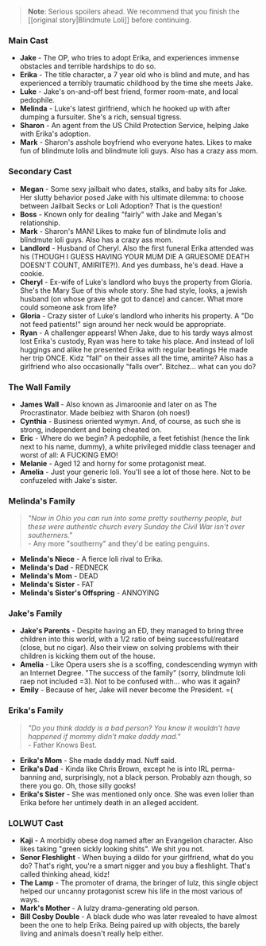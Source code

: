> **Note**: Serious spoilers ahead. We recommend that you finish the [[original story|Blindmute Loli]] before continuing.

### Main Cast

* **Jake** - The OP, who tries to adopt Erika, and experiences immense obstacles and terrible hardships to do so. 
* **Erika** - The title character, a 7 year old who is blind and mute, and has experienced a terribly traumatic childhood by the time she meets Jake.
* **Luke** - Jake's on-and-off best friend, former room-mate, and local pedophile.
* **Melinda** - Luke's latest girlfriend, which he hooked up with after dumping a fursuiter. She's a rich, sensual tigress.
* **Sharon** - An agent from the US Child Protection Service, helping Jake with Erika's adoption.
* **Mark** - Sharon's asshole boyfriend who everyone hates. Likes to make fun of blindmute lolis and blindmute loli guys. Also has a crazy ass mom. 

### Secondary Cast

* **Megan** - Some sexy jailbait who dates, stalks, and baby sits for Jake. Her slutty behavior posed Jake with his ultimate dilemma: to choose between Jailbait Secks or Loli Adoption? That is the question!
* **Boss** - Known only for dealing "fairly" with Jake and Megan's relationship.
* **Mark** - Sharon's MAN! Likes to make fun of blindmute lolis and blindmute loli guys. Also has a crazy ass mom. 
* **Landlord** - Husband of Cheryl. Also the first funeral Erika attended was his (THOUGH I GUESS HAVING YOUR MUM DIE A GRUESOME DEATH DOESN'T COUNT, AMIRITE?!). And yes dumbass, he's dead. Have a cookie.
* **Cheryl** - Ex-wife of Luke's landlord who buys the property from Gloria. She's the Mary Sue of this whole story. She had style, looks, a jewish husband (on whose grave she got to dance) and cancer. What more could someone ask from life?
* **Gloria** - Crazy sister of Luke's landlord who inherits his property. A "Do not feed patients!" sign around her neck would be appropriate.
* **Ryan** - A challenger appears! When Jake, due to his tardy ways almost lost Erika's custody, Ryan was here to take his place. And instead of loli huggings and alike he presented Erika with regular beatings He made her trip ONCE. Kidz "fall" on their asses all the time, amirite? Also has a girlfriend who also occasionally "falls over". Bitchez... what can you do?

### The Wall Family

* **James Wall** - Also known as Jimaroonie and later on as The Procrastinator. Made beibiez with Sharon (oh noes!)
* **Cynthia** - Business oriented wymyn. And, of course, as such she is strong, independent and being cheated on.
* **Eric** - Where do we begin? A pedophile, a feet fetishist (hence the link next to his name, dummy), a white privileged middle class teenager and worst of all: A FUCKING EMO!
* **Melanie** - Aged 12 and horny for some protagonist meat.
* **Amelia** - Just your generic loli. You'll see a lot of those here. Not to be confuzeled with Jake's sister. 

### Melinda's Family

> *"Now in Ohio you can run into some pretty southerny people, but these were authentic church every Sunday the Civil War isn't over southerners."*  
> \- Any more "southerny" and they'd be eating penguins.

* **Melinda's Niece** - A fierce loli rival to Erika.
* **Melinda's Dad** - REDNECK
* **Melinda's Mom** - DEAD
* **Melinda's Sister** - FAT
* **Melinda's Sister's Offspring** - ANNOYING

### Jake's Family

* **Jake's Parents** - Despite having an ED, they managed to bring three children into this world, with a 1/2 ratio of being successful/reatard (close, but no cigar). Also their view on solving problems with their children is kicking them out of the house.
* **Amelia** - Like Opera users she is a scoffing, condescending wymyn with an Internet Degree. "The success of the family" (sorry, blindmute loli raep not included =3). Not to be confused with... who was it again?
* **Emily** - Because of her, Jake will never become the President. =( 

### Erika's Family

> *"Do you think daddy is a bad person? You know it wouldn't have happened if mommy didn't make daddy mad."*  
> \- Father Knows Best.

* **Erika's Mom** - She made daddy mad. Nuff said.
* **Erika's Dad** - Kinda like Chris Brown, except he is into IRL perma-banning and, surprisingly, not a black person. Probably azn though, so there you go. Oh, those silly gooks!
* **Erika's Sister** - She was mentioned only once. She was even lolier than Erika before her untimely death in an alleged accident. 

### LOLWUT Cast

* **Kaji** - A morbidly obese dog named after an Evangelion character. Also likes taking "green sickly looking shits". We shit you not.
* **Senor Fleshlight** - When buying a dildo for your girlfriend, what do you do? That's right, you're a smart nigger and you buy a fleshlight. That's called thinking ahead, kidz!
* **The Lamp** - The promoter of drama, the bringer of lulz, this single object helped our uncanny protagonist screw his life in the most various of ways.
* **Mark's Mother** - A lulzy drama-generating old person.
* **Bill Cosby Double** - A black dude who was later revealed to have almost been the one to help Erika. Being paired up with objects, the barely living and animals doesn't really help either.